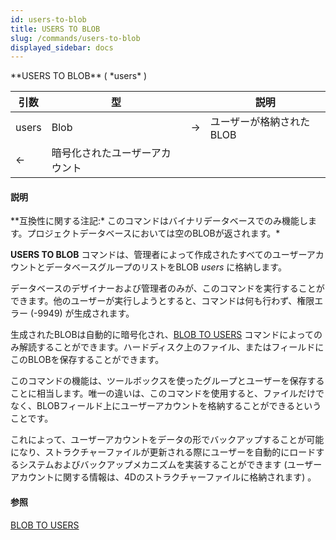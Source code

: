 ```yaml
---
id: users-to-blob
title: USERS TO BLOB
slug: /commands/users-to-blob
displayed_sidebar: docs
---
```


<!--REF #_command_.USERS TO BLOB.Syntax-->**USERS TO BLOB** ( *users* )<!-- END REF-->
<!--REF #_command_.USERS TO BLOB.Params-->
| 引数 | 型 |  | 説明 |
| --- | --- | --- | --- |
| users | Blob | &rarr; | ユーザーが格納されたBLOB |
| &larr; | 暗号化されたユーザーアカウント |

<!-- END REF-->

#### 説明 

<!--REF #_command_.USERS TO BLOB.Summary-->**互換性に関する注記:* このコマンドはバイナリデータベースでのみ機能します。<!-- END REF-->プロジェクトデータベースにおいては空のBLOBが返されます。* 

**USERS TO BLOB** コマンドは、管理者によって作成されたすべてのユーザーアカウントとデータベースグループのリストをBLOB *users* に格納します。

データベースのデザイナーおよび管理者のみが、このコマンドを実行することができます。他のユーザーが実行しようとすると、コマンドは何も行わず、権限エラー (-9949) が生成されます。

生成されたBLOBは自動的に暗号化され、[BLOB TO USERS](blob-to-users.md) コマンドによってのみ解読することができます。ハードディスク上のファイル、またはフィールドにこのBLOBを保存することができます。

このコマンドの機能は、ツールボックスを使ったグループとユーザーを保存することに相当します。唯一の違いは、このコマンドを使用すると、ファイルだけでなく、BLOBフィールド上にユーザーアカウントを格納することができるということです。

これによって、ユーザーアカウントをデータの形でバックアップすることが可能になり、ストラクチャーファイルが更新される際にユーザーを自動的にロードするシステムおよびバックアップメカニズムを実装することができます (ユーザーアカウントに関する情報は、4Dのストラクチャーファイルに格納されます) 。

#### 参照 

[BLOB TO USERS](blob-to-users.md)  